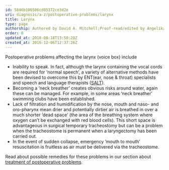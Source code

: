 ```yaml
---
id: 5846b106506cd85372ce3d2e
uri: diagnosis/a-z/postoperative-problems/larynx
title: Larynx
type: page
authorship: Authored by David A. Mitchell;Proof-read/edited by Angelika Sebald
order: 0
updated_at: 2018-08-18T13:50:28Z
created_at: 2016-12-06T12:37:26Z
---
```


<p>Postoperative problems affecting the larynx (voice box) include</p>
<ul>
    <li>Inability to speak. In fact, although the larynx containing
        the vocal cords are required for ‘normal speech’, a variety
        of alternative methods have been devised to overcome
        this by ENT(ear, nose &amp; throat) specialists and speech
        and language therapists (<a href="/help/salt">SALT</a>).</li>
    <li>Becoming a ‘neck breather’ creates obvious risks around water,
        again these can be managed. For example, in some areas
        ‘neck breather’ swimming clubs have been established.</li>
    <li>Lack of filtration and humidification by the nose, mouth
        and naso- and oro-pharynx mean drier and potentially
        dirtier air is breathed in over a much shorter ‘dead
        space’ (the area of the breathing system where oxygen
        can’t be exchanged with red blood cells). This short
        space is advantageous in surgical temporary tracheostomy
        but can be a problem when the tracheostome is permanent
        when a laryngectomy has been carried out.</li>
    <li>In the event of sudden collapse, emergency ‘mouth to mouth’
        resuscitation is fruitless as air must be delivered via
        the tracheostome.</li>
</ul>
<aside>
    <p>Read about possible remedies for these problems in our section
        about <a href="/treatment/surgery/postoperative-problems">treatment of postoperative problems</a>.</p>
</aside>
